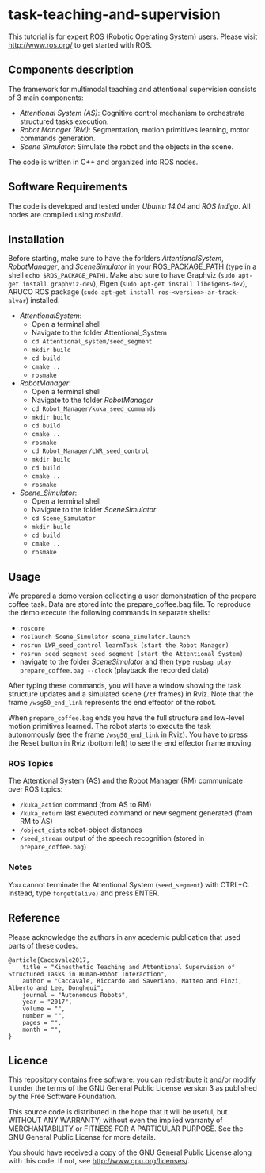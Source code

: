 # task-teaching-and-supervision

This tutorial is for expert ROS (Robotic Operating System) users. Please visit http://www.ros.org/
to get started with ROS.

## Components description
The framework for multimodal teaching and attentional supervision consists of 3 main components:
- _Attentional System (AS)_: Cognitive control mechanism to orchestrate structured tasks execution.
- _Robot Manager (RM)_: Segmentation, motion primitives learning, motor commands generation.
- _Scene Simulator_: Simulate the robot and the objects in the scene.

The code is written in C++ and organized into ROS nodes.

## Software Requirements
The code is developed and tested under _Ubuntu 14.04_ and _ROS Indigo_. All nodes are compiled
using _rosbuild_.

## Installation
Before starting, make sure to have the forlders _AttentionalSystem_, _RobotManager_, and
_SceneSimulator_ in your ROS_PACKAGE_PATH (type in a shell ```echo $ROS_PACKAGE_PATH```).
Make also sure to have Graphviz (```sudo apt-get install graphviz-dev```), Eigen (```sudo
apt-get install libeigen3-dev```), ARUCO ROS package (```sudo apt-get install
ros-<version>-ar-track-alvar```) installed.
- _AttentionalSystem_:
  - Open a terminal shell
  - Navigate to the folder Attentional_System
  - ```cd Attentional_system/seed_segment```
  - ```mkdir build```
  - ```cd build```
  - ```cmake ..```
  - ```rosmake```
- _RobotManager_:
  - Open a terminal shell
  - Navigate to the folder _RobotManager_
  - ```cd Robot_Manager/kuka_seed_commands```
  - ```mkdir build```
  - ```cd build```
  - ```cmake ..```
  - ```rosmake```
  - ```cd Robot_Manager/LWR_seed_control```
  - ```mkdir build```
  - ```cd build```
  - ```cmake ..```
  - ```rosmake```
- _Scene_Simulator_:
  - Open a terminal shell
  - Navigate to the folder _SceneSimulator_
  - ```cd Scene_Simulator```
  - ```mkdir build```
  - ```cd build```
  - ```cmake ..```
  - ```rosmake```

## Usage
We prepared a demo version collecting a user demonstration of the prepare coffee task. Data are stored
into the prepare_coffee.bag file.
To reproduce the demo execute the following commands in separate shells:
- ```roscore```
- ```roslaunch Scene_Simulator scene_simulator.launch```
- ```rosrun LWR_seed_control learnTask (start the Robot Manager)```
- ```rosrun seed_segment seed_segment (start the Attentional System)```
- navigate to the folder _SceneSimulator_ and then type ```rosbag play prepare_coffee.bag --clock``` (playback the recorded data)

After typing these commands, you will have a window showing the task structure updates and a
simulated scene (```/tf``` frames) in Rviz. Note that the frame ```/wsg50_end_link``` represents the end
effector of the robot.

When ```prepare_coffee.bag``` ends you have the full structure and low-level motion primitives learned. The robot starts to execute the task autonomously (see the frame ```/wsg50_end_link``` in Rviz). You have to press the Reset button in Rviz (bottom left) to see the end effector frame moving.

### ROS Topics
The Attentional System (AS) and the Robot Manager (RM) communicate over ROS topics:
- ```/kuka_action``` command (from AS to RM)
- ```/kuka_return``` last executed command or new segment generated (from RM to AS)
- ```/object_dists``` robot-object distances
- ```/seed_stream``` output of the speech recognition (stored in ```prepare_coffee.bag```)

### Notes
You cannot terminate the Attentional System (```seed_segment```) with CTRL+C. Instead, type
```forget(alive)``` and press ENTER.

## Reference
Please acknowledge the authors in any acedemic publication that used parts of these codes.
```
@article{Caccavale2017,
    title = "Kinesthetic Teaching and Attentional Supervision of Structured Tasks in Human-Robot Interaction",
    author = "Caccavale, Riccardo and Saveriano, Matteo and Finzi, Alberto and Lee, Dongheui",
    journal = "Autonomous Robots",
    year = "2017",
    volume = "",
    number = "",
    pages = "",
    month = "",
}
```

## Licence
This repository contains free software: you can redistribute it and/or modify it under the terms of the GNU General Public License version 3 as published by the Free Software Foundation.

This source code is distributed in the hope that it will be useful, but WITHOUT ANY WARRANTY; without even the implied warranty of MERCHANTABILITY or FITNESS FOR A PARTICULAR PURPOSE. See the GNU General Public License for more details.

You should have received a copy of the GNU General Public License along with this code. If not, see http://www.gnu.org/licenses/.
